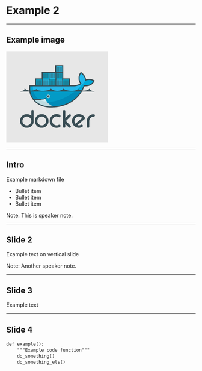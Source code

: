 # Example 2

---

## Example image

![Docker Logo](images/small_v.png)

---

## Intro

Example markdown file

- Bullet item
- Bullet item
- Bullet item

Note: This is speaker note.

----

## Slide 2

Example text on vertical slide

Note: Another speaker note.

---

## Slide 3

Example text

---

## Slide 4

```
def example():
    """Example code function"""
    do_something()
    do_something_els()
```
